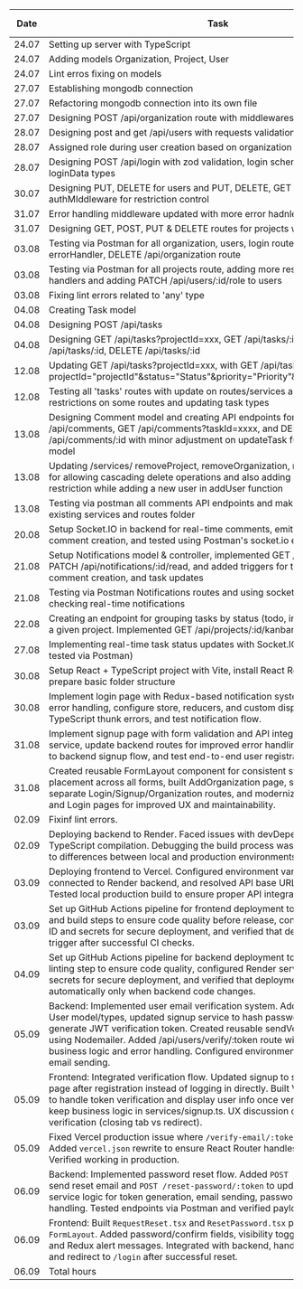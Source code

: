 | Date          | Task                          | Time Spent |
|---------------|-------------------------------|------------|
| 24.07  | Setting up server with TypeScript | 1 h |
| 24.07  | Adding models Organization, Project, User | 3.5 h |
| 24.07  | Lint erros fixing on models  | 0.5 h |
| 27.07  | Establishing mongodb connection  | 0.5 h |
| 27.07  | Refactoring mongodb connection into its own file  | 0.5 h |
| 27.07  | Designing POST /api/organization route with middlewares | 1 h |
| 28.07  | Designing post and get /api/users with requests validation | 1 h |
| 28.07  | Assigned role during user creation based on organization | 1 h |
| 28.07  | Designing POST /api/login with zod validation, login schemas and new loginData types | 2h |
| 30.07  | Designing PUT, DELETE for users and PUT, DELETE, GET for organization with authMIddleware for restriction control | 3h |
| 31.07  | Error handling middleware updated with more error hadnlers | 0.5h |
| 31.07  | Designing GET, POST, PUT & DELETE routes for projects with error handling | 2.5h |
| 03.08  | Testing via Postman for all organization, users, login routes with updating errorHandler, DELETE /api/organization route  | 3h |
| 03.08  | Testing via Postman for all projects route, adding more restrictions to route handlers and adding PATCH /api/users/:id/role to users  | 3h |
| 03.08  | Fixing lint errors related to 'any' type | 0.5h |
| 04.08  | Creating Task model | 1h |
| 04.08  | Designing POST /api/tasks | 1h |
| 04.08  | Designing GET /api/tasks?projectId=xxx, GET /api/tasks/:id, PATCH /api/tasks/:id, DELETE /api/tasks/:id | 4h |
| 12.08  | Updating GET /api/tasks?projectId=xxx, with GET /api/tasks?projectId="projectId"&status="Status"&priority="Priority"&assignedTo="userId"  | 3.5h |
| 12.08  | Testing all 'tasks' routes with update on routes/services and adding user-restrictions on some routes and updating task types  | 4h |
| 13.08  | Designing Comment model and creating API endpoints for POST /api/comments, GET /api/comments?taskId=xxxx, and DELETE /api/comments/:id with minor adjustment on updateTask function and Task model | 6.5h |
| 13.08  | Updating /services/ removeProject, removeOrganization, removeTask functions for allowing cascading delete operations and also adding organization restriction while adding a new user in addUser function | 1h |
| 13.08  | Testing via postman all comments API endpoints and making minor changes to existing services and routes folder | 1h |
| 20.08 | Setup Socket.IO in backend for real-time comments, emit commentAdded on comment creation, and tested using Postman's socket.io environment | 5.5h |
| 21.08 | Setup Notifications model & controller, implemented GET /api/notifications and PATCH /api/notifications/:id/read, and added triggers for task assignment, comment creation, and task updates | 7.5h |
| 21.08 | Testing via Postman Notifications routes and using socket.io functionality for checking real-time notifications | 1.5h |
| 22.08 | Creating an endpoint for grouping tasks by status (todo, in-progress, done) for a given project. Implemented GET /api/projects/:id/kanban| 3h |
| 27.08 | Implementing real-time task status updates with Socket.IO (backend only, tested via Postman) | 4h |
| 30.08 | Setup React + TypeScript project with Vite, install React Router and Axios, and prepare basic folder structure | 2h |
| 30.08 | Implement login page with Redux-based notification system, integrate API error handling, configure store, reducers, and custom dispatch typing, debug TypeScript thunk errors, and test notification flow. | 8h |
| 31.08 | Implement signup page with form validation and API integration, create signup service, update backend routes for improved error handling, connect frontend to backend signup flow, and test end-to-end user registration. | 7h |
| 31.08 | Created reusable FormLayout component for consistent styling and alert placement across all forms, built AddOrganization page, split Landing page into separate Login/Signup/Organization routes, and modernized existing Signup and Login pages for improved UX and maintainability. | 5h |
| 02.09 | Fixinf lint errors. | 1h |
| 02.09 | Deploying backend to Render. Faced issues with devDependencies and TypeScript compilation. Debugging the build process was time-consuming due to differences between local and production environments.| 3h |
| 03.09 | Deploying frontend to Vercel. Configured environment variables for production, connected to Render backend, and resolved API base URL and CORS issues. Tested local production build to ensure proper API integration. | 2h |
| 03.09 | Set up GitHub Actions pipeline for frontend deployment to Vercel. Added linting and build steps to ensure code quality before release, configured Vercel project ID and secrets for secure deployment, and verified that deployments only trigger after successful CI checks. | 3h |
| 04.09 | Set up GitHub Actions pipeline for backend deployment to Render. Added linting step to ensure code quality, configured Render service ID and API key secrets for secure deployment, and verified that deployments trigger automatically only when backend code changes. | 2h |
| 05.09 | Backend: Implemented user email verification system. Added isVerified field to User model/types, updated signup service to hash password, assign role, and generate JWT verification token. Created reusable sendVerificationEmail utility using Nodemailer. Added /api/users/verify/:token route with service-layer business logic and error handling. Configured environment secrets for secure email sending. | 5h |
| 05.09 | Frontend: Integrated verification flow. Updated signup to show VerifyNotice page after registration instead of logging in directly. Built VerifyEmail.tsx page to handle token verification and display user info once verified. Refactored to keep business logic in services/signup.ts. UX discussion on flow after verification (closing tab vs redirect). | 3h |
| 05.09 | Fixed Vercel production issue where `/verify-email/:token` returned 404. Added `vercel.json` rewrite to ensure React Router handles dynamic routes. Verified working in production. | 1h |
| 06.09 | Backend: Implemented password reset flow. Added `POST /request-reset` to send reset email and `POST /reset-password/:token` to update password. Built service logic for token generation, email sending, password hashing, and error handling. Tested endpoints via Postman and verified payload handling. | 4h |
| 06.09 | Frontend: Built `RequestReset.tsx` and `ResetPassword.tsx` pages using modern `FormLayout`. Added password/confirm fields, visibility toggles, loading states, and Redux alert messages. Integrated with backend, handled errors on form, and redirect to `/login` after successful reset. | 3h |
| 06.09  | Total hours | 116h |

